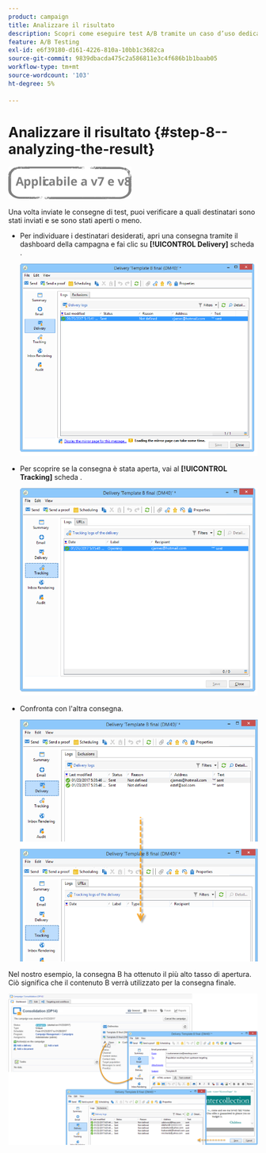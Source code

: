 ```yaml
---
product: campaign
title: Analizzare il risultato
description: Scopri come eseguire test A/B tramite un caso d’uso dedicato
feature: A/B Testing
exl-id: e6f39180-d161-4226-810a-10bb1c3682ca
source-git-commit: 9839dbacda475c2a586811e3c4f686b1b1baab05
workflow-type: tm+mt
source-wordcount: '103'
ht-degree: 5%

---
```


# Analizzare il risultato {#step-8--analyzing-the-result}

![](../../assets/common.svg)

Una volta inviate le consegne di test, puoi verificare a quali destinatari sono stati inviati e se sono stati aperti o meno.

* Per individuare i destinatari desiderati, apri una consegna tramite il dashboard della campagna e fai clic su **[!UICONTROL Delivery]** scheda .

   ![](assets/use_case_abtesting_analysis_001.png)

* Per scoprire se la consegna è stata aperta, vai al **[!UICONTROL Tracking]** scheda .

   ![](assets/use_case_abtesting_analysis_002.png)

* Confronta con l&#39;altra consegna.

   ![](assets/use_case_abtesting_analysis_003.png)

Nel nostro esempio, la consegna B ha ottenuto il più alto tasso di apertura. Ciò significa che il contenuto B verrà utilizzato per la consegna finale.

![](assets/use_case_abtesting_analysis_004.png)
